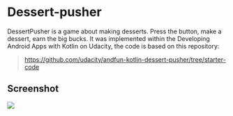 # Dessert-pusher 

DessertPusher is a game about making desserts. Press the button, make a dessert, earn the big bucks. It was implemented within the Developing Android Apps with Kotlin on Udacity, the code is based on this repository:

> https://github.com/udacity/andfun-kotlin-dessert-pusher/tree/starter-code

## Screenshot

![](https://drive.google.com/uc?export=view&id=1pWVOLZDHX8Ch5sPtHITR3oTWxvdVfd4H)
